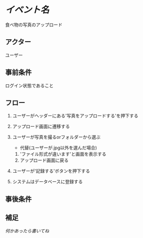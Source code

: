 # *イベント名*
食べ物の写真のアップロード

## アクター
ユーザー

## 事前条件
ログイン状態であること

## フロー
1. ユーザーがヘッダーにある'写真をアップロードする'を押下する
2. アップロード画面に遷移する
3. ユーザーが写真を撮るorフォルダーから選ぶ
    - 代替(ユーザーが.jpg以外を選んだ場合)
    1. 'ファイル形式が違います'と画面を表示する
    2. アップロード画面に戻る
    
4. ユーザーが'記録する'ボタンを押下する    
5. システムはデータベースに登録する

## 事後条件


## 補足
*何かあったら書いてね*